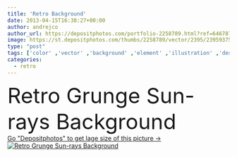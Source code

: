 ```yaml
---
title: 'Retro Background'
date: 2013-04-15T16:38:27+00:00
author: andrejco
author_url: https://depositphotos.com/portfolio-2258789.html?ref=64678756
image: https://st.depositphotos.com/thumbs/2258789/vector/2395/23959375/api_thumb_450.jpg?forcejpeg=true
type: "post"
tags: ['color' ,'vector' ,'background' ,'element' ,'illustration' ,'design' ,'copy' ,'space' ,'decoration' ,'abstract' ,'pattern' ,'grunge' ,'old' ,'retro' ,'vintage' ,'banner' ,'backdrop' ,'blank' ,'sunbeam' ,'wallpaper' ,'placard' ,'dirty' ,'sunrays' ,'ilustraciones' ]
categories: 
  - retro
---
```

<div aling="center">
            <font size="60"> Retro Grunge Sun-rays Background</font>   
</div>
<div>
    <a href='https://st.depositphotos.com/thumbs/2258789/vector/2395/23959375/api_thumb_450.jpg?forcejpeg=true?ref=64678756' target=_blank > Go "Depositphotos" to get lage size of this picture ->
        <img href='https://st.depositphotos.com/thumbs/2258789/vector/2395/23959375/api_thumb_450.jpg?forcejpeg=true?ref=64678756' src='https://st.depositphotos.com/2258789/2395/v/950/depositphotos_23959375-stock-illustration-retro-background.jpg?forcejpeg=true' alt='Retro Grunge Sun-rays Background' >
    </a>
</div>
